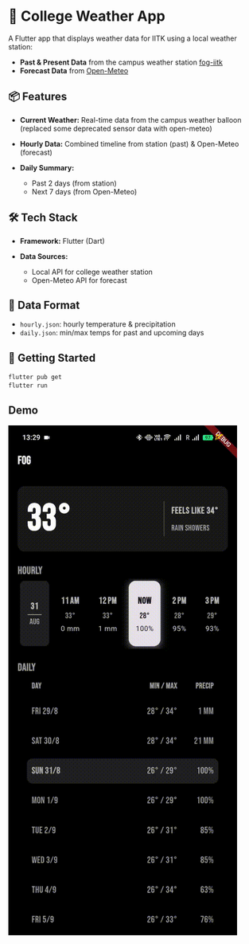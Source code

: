 
# 📡 College Weather App

A Flutter app that displays weather data for IITK using a local weather station:

* **Past & Present Data** from the campus weather station [fog-iitk](https://fog.iitk.ac.in/fog-prediction/sensordata.php)
* **Forecast Data** from [Open-Meteo](https://open-meteo.com/)

## 📦 Features

* **Current Weather:** Real-time data from the campus weather balloon (replaced some deprecated sensor data with open-meteo)
* **Hourly Data:** Combined timeline from station (past) & Open-Meteo (forecast)
* **Daily Summary:**

  * Past 2 days (from station)
  * Next 7 days (from Open-Meteo)

## 🛠 Tech Stack

* **Framework:** Flutter (Dart)
* **Data Sources:**

  * Local API for college weather station
  * Open-Meteo API for forecast

## 📁 Data Format

* `hourly.json`: hourly temperature & precipitation
* `daily.json`: min/max temps for past and upcoming days

## 🚀 Getting Started

```bash
flutter pub get
flutter run
```

## Demo
![Demo](demo.gif)
